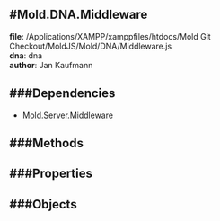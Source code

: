 
#Mold.DNA.Middleware
---------------------------------------

__file__: /Applications/XAMPP/xamppfiles/htdocs/Mold Git Checkout/MoldJS/Mold/DNA/Middleware.js  
__dna__: dna  
__author__: Jan Kaufmann  

	






###Dependencies
--------------

* [Mold.Server.Middleware](../../Mold/Server/Middleware.md) 



   
###Methods
--------------
 

 
  
###Properties
-------------


 

###Objects
------------



		
